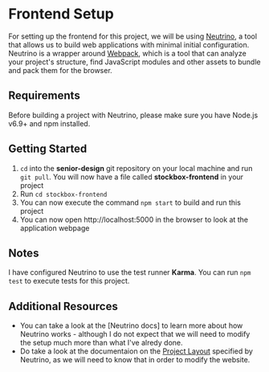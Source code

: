 # Frontend Setup
For setting up the frontend for this project, we will be using [Neutrino](https://neutrino.js.org/), a tool that allows us to build web applications with minimal initial configuration. Neutrino is a wrapper around [Webpack](http://www.pro-react.com/materials/appendixA/), which is a tool that can analyze your project's structure, find JavaScript modules and other assets to bundle and pack them for the browser.

## Requirements
Before building a project with Neutrino, please make sure you have Node.js v6.9+ and npm installed.

## Getting Started
1. `cd` into the **senior-design** git repository on your local machine and run `git pull`. You will now have a file called **stockbox-frontend** in your project
2. Run `cd stockbox-frontend`
3. You can now execute the command `npm start` to build and run this project
4. You can now open http://localhost:5000 in the browser to look at the application webpage

## Notes
I have configured Neutrino to use the test runner **Karma**. You can run `npm test` to execute tests for this project. 

## Additional Resources
* You can take a look at the [Neutrino docs] to learn more about how Neutrino works - although I do not expect that we will need to modify the setup much more than what I've alredy done.
* Do take a look at the documentaion on the [Project Layout](https://neutrino.js.org/project-layout.html) specified by Neutrino, as we will need to know that in order to modify the website.  

